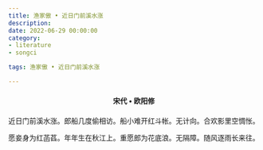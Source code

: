 ```yaml
---
title: 渔家傲 • 近日门前溪水涨
description:
date: 2022-06-29 00:00:00
category:
- literature
- songci

tags: 渔家傲 • 近日门前溪水涨

---
```


<div id="poem-author">
    宋代 • 欧阳修
</div>
<div id="poem-body">
<p class="poem-paragraph">近日门前溪水涨。郎船几度偷相访。船小难开红斗帐。无计向。合欢影里空惆怅。</p>
<p class="poem-paragraph">愿妾身为红菡萏。年年生在秋江上。重愿郎为花底浪。无隔障。随风逐雨长来往。</p>

</div>

<style>

#poem-author {
    width: 100%;
    text-align: center;
    margin: 20px 0;
    font-weight: bold;
}
#poem-body {
    width: 100%;
    text-align: center;
}
.poem-paragraph {
    font-family: "仿宋"
}

</style>